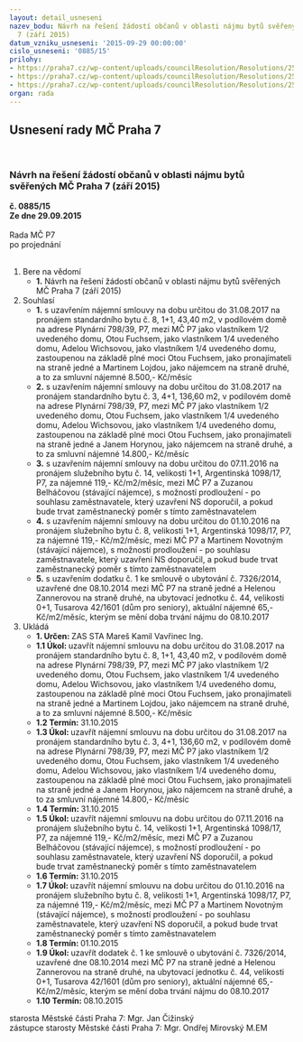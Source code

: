 ```yaml
---
layout: detail_usneseni
nazev_bodu: Návrh na řešení žádostí občanů v oblasti nájmu bytů svěřených MČ Praha
  7 (září 2015)
datum_vzniku_usneseni: '2015-09-29 00:00:00'
cislo_usneseni: '0885/15'
prilohy:
- https://praha7.cz/wp-content/uploads/councilResolution/Resolutions/25964/61-15-priloha_01_byty20150929.doc
- https://praha7.cz/wp-content/uploads/councilResolution/Resolutions/25964/61-15-priloha_02_byty20150929.pdf
- https://praha7.cz/wp-content/uploads/councilResolution/Resolutions/25964/61-15-priloha_03_byty20150929.pdf
organ: rada
---
```

<div id="ucUsn_pList" class="usn">
	<span><h2>Usnesení rady MČ Praha 7 </h2>
<br></span><div class="standBody">
<span><h3>Návrh na řešení žádostí občanů v oblasti nájmu bytů svěřených MČ Praha 7 (září 2015)</h3></span><div class="center">
		<strong>č. 0885/15</strong><br>
	</div>
<div class="center">
		<strong>Ze dne 29.09.2015</strong><br><br>
	</div>Rada MČ P7<br> po projednání<br><br><ol>
<li>Bere na vědomí<ul><li>
<strong>1.</strong> Návrh na řešení žádostí občanů v oblasti nájmu bytů svěřených MČ Praha 7 (září 2015)</li></ul>
</li>
<li>Souhlasí<ul>
<li>
<strong>1.</strong> s uzavřením nájemní smlouvy na dobu určitou do 31.08.2017 na pronájem standardního bytu č. 8, 1+1, 43,40 m2, v podílovém domě na adrese Plynární 798/39, P7, mezi MČ P7 jako vlastníkem 1/2 uvedeného domu, Otou Fuchsem, jako vlastníkem 1/4 uvedeného domu, Adelou Wichsovou, jako vlastníkem 1/4 uvedeného domu, zastoupenou na základě plné moci Otou Fuchsem, jako pronajímateli na straně jedné a Martinem Lojdou, jako nájemcem na straně druhé, a to za smluvní nájemné 8.500,- Kč/měsíc</li>
<li>
<strong>2.</strong> s uzavřením nájemní smlouvy na dobu určitou do 31.08.2017 na pronájem standardního bytu č. 3, 4+1, 136,60 m2, v podílovém domě na adrese Plynární 798/39, P7, mezi MČ P7 jako vlastníkem 1/2 uvedeného domu, Otou Fuchsem, jako vlastníkem 1/4 uvedeného domu, Adelou Wichsovou, jako vlastníkem 1/4 uvedeného domu, zastoupenou na základě plné moci Otou Fuchsem, jako pronajímateli na straně jedné a Janem Horynou, jako nájemcem na straně druhé, a to za smluvní nájemné 14.800,- Kč/měsíc</li>
<li>
<strong>3.</strong> s uzavřením nájemní smlouvy na dobu určitou do 07.11.2016 na pronájem služebního bytu č. 14, velikosti 1+1, Argentinská 1098/17, P7, za nájemné 119,- Kč/m2/měsíc, mezi MČ P7 a Zuzanou Belháčovou (stávající nájemce), s možností prodloužení - po souhlasu zaměstnavatele, který uzavření NS doporučil, a pokud bude trvat zaměstnanecký poměr s tímto zaměstnavatelem</li>
<li>
<strong>4.</strong> s uzavřením nájemní smlouvy na dobu určitou do 01.10.2016 na pronájem služebního bytu č. 8, velikosti 1+1, Argentinská 1098/17, P7, za nájemné 119,- Kč/m2/měsíc, mezi MČ P7 a Martinem Novotným (stávající nájemce), s možností prodloužení - po souhlasu zaměstnavatele, který uzavření NS doporučil, a pokud bude trvat zaměstnanecký poměr s tímto zaměstnavatelem</li>
<li>
<strong>5.</strong> s uzavřením dodatku č. 1 ke smlouvě o ubytování č. 7326/2014, uzavřené dne 08.10.2014 mezi MČ P7 na straně jedné a Helenou Zannerovou na straně druhé, na ubytovací jednotku č. 44, velikosti 0+1, Tusarova 42/1601 (dům pro seniory),  aktuální nájemné 65,-Kč/m2/měsíc, kterým se mění doba trvání nájmu do 08.10.2017    </li>
</ul>
</li>
<li>Ukládá<ul>
<li>
<strong>1. Určen: </strong>ZAS STA Mareš Kamil Vavřinec Ing.</li>
<li>
<strong>1.1 Úkol: </strong>uzavřít nájemní smlouvu na dobu určitou do 31.08.2017 na pronájem standardního bytu č. 8, 1+1, 43,40 m2, v podílovém domě na adrese Plynární 798/39, P7, mezi MČ P7 jako vlastníkem 1/2 uvedeného domu, Otou Fuchsem, jako vlastníkem 1/4 uvedeného domu, Adelou Wichsovou, jako vlastníkem 1/4 uvedeného domu, zastoupenou na základě plné moci Otou Fuchsem, jako pronajímateli na straně jedné a Martinem Lojdou, jako nájemcem na straně druhé, a to za smluvní nájemné 8.500,- Kč/měsíc</li>
<li>
<strong>1.2 Termín: </strong>31.10.2015</li>
<li>
<strong>1.3 Úkol: </strong>uzavřít nájemní smlouvu na dobu určitou do 31.08.2017 na pronájem standardního bytu č. 3, 4+1, 136,60 m2, v podílovém domě na adrese Plynární 798/39, P7, mezi MČ P7 jako vlastníkem 1/2 uvedeného domu, Otou Fuchsem, jako vlastníkem 1/4 uvedeného domu, Adelou Wichsovou, jako vlastníkem 1/4 uvedeného domu, zastoupenou na základě plné moci Otou Fuchsem, jako pronajímateli na straně jedné a Janem Horynou, jako nájemcem na straně druhé, a to za smluvní nájemné 14.800,- Kč/měsíc</li>
<li>
<strong>1.4 Termín: </strong>31.10.2015</li>
<li>
<strong>1.5 Úkol: </strong>uzavřít nájemní smlouvu na dobu určitou do 07.11.2016 na pronájem služebního bytu č. 14, velikosti 1+1, Argentinská 1098/17, P7, za nájemné 119,- Kč/m2/měsíc, mezi MČ P7 a Zuzanou Belháčovou (stávající nájemce), s možností prodloužení - po souhlasu zaměstnavatele, který uzavření NS doporučil, a pokud bude trvat zaměstnanecký poměr s tímto zaměstnavatelem</li>
<li>
<strong>1.6 Termín: </strong>31.10.2015</li>
<li>
<strong>1.7 Úkol: </strong>uzavřít nájemní smlouvu na dobu určitou do 01.10.2016 na pronájem služebního bytu č. 8, velikosti 1+1, Argentinská 1098/17, P7, za nájemné 119,- Kč/m2/měsíc, mezi MČ P7 a Martinem Novotným (stávající nájemce), s možností prodloužení - po souhlasu zaměstnavatele, který uzavření NS doporučil, a pokud bude trvat zaměstnanecký poměr s tímto zaměstnavatelem</li>
<li>
<strong>1.8 Termín: </strong>01.10.2015</li>
<li>
<strong>1.9 Úkol: </strong>uzavřít dodatek č. 1 ke smlouvě o ubytování č. 7326/2014, uzavřené dne 08.10.2014 mezi MČ P7 na straně jedné a Helenou Zannerovou na straně druhé, na ubytovací jednotku č. 44, velikosti 0+1, Tusarova 42/1601 (dům pro seniory),  aktuální nájemné 65,-Kč/m2/měsíc, kterým se mění doba trvání nájmu do 08.10.2017</li>
<li>
<strong>1.10 Termín: </strong>08.10.2015</li>
</ul>
</li>
</ol>starosta Městské části Praha 7: Mgr. Jan Čižinský<br>zástupce starosty Městské části Praha 7: Mgr. Ondřej Mirovský M.EM 
</div>
</div>